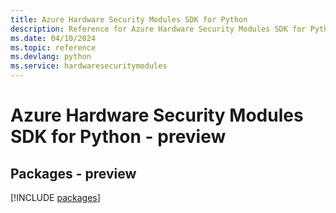 ```yaml
---
title: Azure Hardware Security Modules SDK for Python
description: Reference for Azure Hardware Security Modules SDK for Python
ms.date: 04/10/2024
ms.topic: reference
ms.devlang: python
ms.service: hardwaresecuritymodules
---
```

# Azure Hardware Security Modules SDK for Python - preview
## Packages - preview
[!INCLUDE [packages](hardware-security-modules-index.md)]